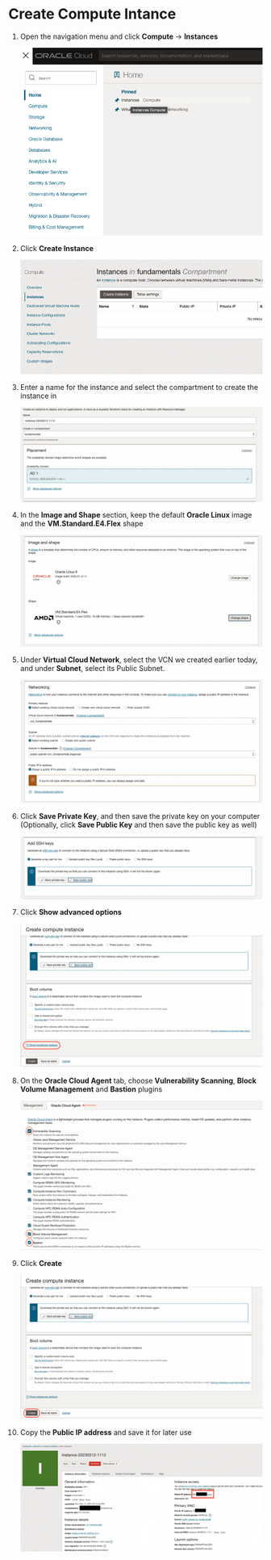 # Create Compute Intance
1. Open the navigation menu and click **Compute** &rarr; **Instances**

    ![drawing](./SS/compute/1.png)

2. Click **Create Instance**

    ![drawing](./SS/compute/2.png)

3. Enter a name for the instance and select the compartment to create the instance in

    ![drawing](./SS/compute/3.png)

4. In the **Image and Shape** section, keep the default **Oracle Linux** image and the **VM.Standard.E4.Flex** shape

    ![drawing](./SS/compute/4.png)

5. Under **Virtual Cloud Network**, select the VCN we created earlier today, and under **Subnet**, select its Public Subnet.

     ![drawing](./SS/compute/5.png)

6. Click **Save Private Key**, and then save the private key on your computer (Optionally, click **Save Public Key** and then save the public key as well)

    ![drawing](./SS/compute/6.png)

7. Click **Show advanced options**

    ![drawing](./SS/compute/7.png)

8. On the **Oracle Cloud Agent** tab, choose **Vulnerability Scanning**, **Block Volume Management** and **Bastion** plugins

    ![drawing](./SS/compute/8.png)

9. Click **Create**

    ![drawing](./SS/compute/9.png)

10. Copy the **Public IP address** and save it for later use

    ![drawing](./SS/compute/10.png)

